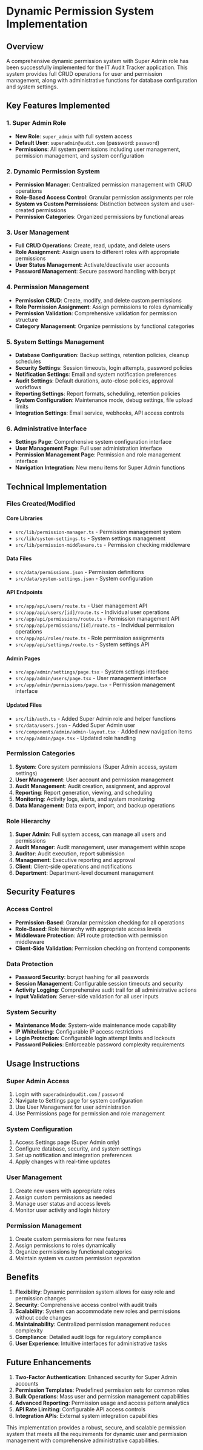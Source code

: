 # Dynamic Permission System Implementation

## Overview

A comprehensive dynamic permission system with Super Admin role has been successfully implemented for the IT Audit Tracker application. This system provides full CRUD operations for user and permission management, along with administrative functions for database configuration and system settings.

## Key Features Implemented

### 1. Super Admin Role
- **New Role**: `super_admin` with full system access
- **Default User**: `superadmin@audit.com` (password: `password`)
- **Permissions**: All system permissions including user management, permission management, and system configuration

### 2. Dynamic Permission System
- **Permission Manager**: Centralized permission management with CRUD operations
- **Role-Based Access Control**: Granular permission assignments per role
- **System vs Custom Permissions**: Distinction between system and user-created permissions
- **Permission Categories**: Organized permissions by functional areas

### 3. User Management
- **Full CRUD Operations**: Create, read, update, and delete users
- **Role Assignment**: Assign users to different roles with appropriate permissions
- **User Status Management**: Activate/deactivate user accounts
- **Password Management**: Secure password handling with bcrypt

### 4. Permission Management
- **Permission CRUD**: Create, modify, and delete custom permissions
- **Role Permission Assignment**: Assign permissions to roles dynamically
- **Permission Validation**: Comprehensive validation for permission structure
- **Category Management**: Organize permissions by functional categories

### 5. System Settings Management
- **Database Configuration**: Backup settings, retention policies, cleanup schedules
- **Security Settings**: Session timeouts, login attempts, password policies
- **Notification Settings**: Email and system notification preferences
- **Audit Settings**: Default durations, auto-close policies, approval workflows
- **Reporting Settings**: Report formats, scheduling, retention policies
- **System Configuration**: Maintenance mode, debug settings, file upload limits
- **Integration Settings**: Email service, webhooks, API access controls

### 6. Administrative Interface
- **Settings Page**: Comprehensive system configuration interface
- **User Management Page**: Full user administration interface
- **Permission Management Page**: Permission and role management interface
- **Navigation Integration**: New menu items for Super Admin functions

## Technical Implementation

### Files Created/Modified

#### Core Libraries
- `src/lib/permission-manager.ts` - Permission management system
- `src/lib/system-settings.ts` - System settings management
- `src/lib/permission-middleware.ts` - Permission checking middleware

#### Data Files
- `src/data/permissions.json` - Permission definitions
- `src/data/system-settings.json` - System configuration

#### API Endpoints
- `src/app/api/users/route.ts` - User management API
- `src/app/api/users/[id]/route.ts` - Individual user operations
- `src/app/api/permissions/route.ts` - Permission management API
- `src/app/api/permissions/[id]/route.ts` - Individual permission operations
- `src/app/api/roles/route.ts` - Role permission assignments
- `src/app/api/settings/route.ts` - System settings API

#### Admin Pages
- `src/app/admin/settings/page.tsx` - System settings interface
- `src/app/admin/users/page.tsx` - User management interface
- `src/app/admin/permissions/page.tsx` - Permission management interface

#### Updated Files
- `src/lib/auth.ts` - Added Super Admin role and helper functions
- `src/data/users.json` - Added Super Admin user
- `src/components/admin/admin-layout.tsx` - Added new navigation items
- `src/app/admin/page.tsx` - Updated role handling

### Permission Categories

1. **System**: Core system permissions (Super Admin access, system settings)
2. **User Management**: User account and permission management
3. **Audit Management**: Audit creation, assignment, and approval
4. **Reporting**: Report generation, viewing, and scheduling
5. **Monitoring**: Activity logs, alerts, and system monitoring
6. **Data Management**: Data export, import, and backup operations

### Role Hierarchy

1. **Super Admin**: Full system access, can manage all users and permissions
2. **Audit Manager**: Audit management, user management within scope
3. **Auditor**: Audit execution, report submission
4. **Management**: Executive reporting and approval
5. **Client**: Client-side operations and notifications
6. **Department**: Department-level document management

## Security Features

### Access Control
- **Permission-Based**: Granular permission checking for all operations
- **Role-Based**: Role hierarchy with appropriate access levels
- **Middleware Protection**: API route protection with permission middleware
- **Client-Side Validation**: Permission checking on frontend components

### Data Protection
- **Password Security**: bcrypt hashing for all passwords
- **Session Management**: Configurable session timeouts and security
- **Activity Logging**: Comprehensive audit trail for all administrative actions
- **Input Validation**: Server-side validation for all user inputs

### System Security
- **Maintenance Mode**: System-wide maintenance mode capability
- **IP Whitelisting**: Configurable IP access restrictions
- **Login Protection**: Configurable login attempt limits and lockouts
- **Password Policies**: Enforceable password complexity requirements

## Usage Instructions

### Super Admin Access
1. Login with `superadmin@audit.com` / `password`
2. Navigate to Settings page for system configuration
3. Use User Management for user administration
4. Use Permissions page for permission and role management

### System Configuration
1. Access Settings page (Super Admin only)
2. Configure database, security, and system settings
3. Set up notification and integration preferences
4. Apply changes with real-time updates

### User Management
1. Create new users with appropriate roles
2. Assign custom permissions as needed
3. Manage user status and access levels
4. Monitor user activity and login history

### Permission Management
1. Create custom permissions for new features
2. Assign permissions to roles dynamically
3. Organize permissions by functional categories
4. Maintain system vs custom permission separation

## Benefits

1. **Flexibility**: Dynamic permission system allows for easy role and permission changes
2. **Security**: Comprehensive access control with audit trails
3. **Scalability**: System can accommodate new roles and permissions without code changes
4. **Maintainability**: Centralized permission management reduces complexity
5. **Compliance**: Detailed audit logs for regulatory compliance
6. **User Experience**: Intuitive interfaces for administrative tasks

## Future Enhancements

1. **Two-Factor Authentication**: Enhanced security for Super Admin accounts
2. **Permission Templates**: Predefined permission sets for common roles
3. **Bulk Operations**: Mass user and permission management capabilities
4. **Advanced Reporting**: Permission usage and access pattern analytics
5. **API Rate Limiting**: Configurable API access controls
6. **Integration APIs**: External system integration capabilities

This implementation provides a robust, secure, and scalable permission system that meets all the requirements for dynamic user and permission management with comprehensive administrative capabilities.
